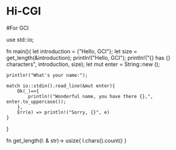 # Hi-CGI
#For GCI

use std::io;

fn main(){
    let introduction = {"Hello, GCI"};
    let size = get_length(&introduction);
    println!("Hello, GCI");
    println!("{} has {} characters", introduction, size);
    let mut enter = String::new  ();
    
    println!("What's your name:");
    
    match io::stdin().read_line(&mut enter){
        Ok(_)=>{
            println!("Wonderful name, you have there {},", enter.to_uppercase());
        },
        Err(e) => println!("Sorry, {}", e)
    }
}

fn get_length(l: & str)-> usize{
     l.chars().count()
}
